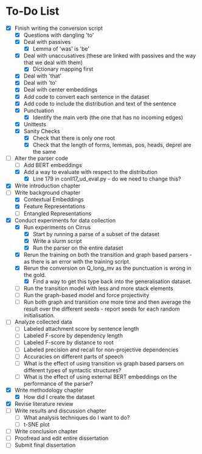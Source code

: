 # To-Do List

- [x] Finish writing the conversion script
    - [x] Questions with dangling 'to'
    - [x] Deal with passives
        - [x] Lemma of 'was' is 'be'
    - [x] Deal with unaccusatives (these are linked with passives and the way that we deal with them)
        - [x] Dictionary mapping first
    - [x] Deal with 'that'
    - [x] Deal with 'to'
    - [x] Deal with center embeddings
    - [x] Add code to convert each sentence in the dataset
    - [x] Add code to include the distribution and text of the sentence
    - [x] Punctuation
        - [x] Identify the main verb (the one that has no incoming edges)
    - [x] Unittests
    - [x] Sanity Checks
        - [x] Check that there is only one root
        - [x] Check that the length of forms, lemmas, pos, heads, deprel are the same
- [ ] Alter the parser code
    - [ ] Add BERT embeddings
    - [x] Add a way to evaluate with respect to the distribution
        - [x] Line 179 in conll17_ud_eval.py - do we need to change this?
- [x] Write introduction chapter
- [ ] Write background chapter
    - [x] Contextual Embeddings
    - [x] Feature Representations
    - [ ] Entangled Representations
- [x] Conduct experiments for data collection
    - [x] Run experiments on Cirrus
        - [x] Start by running a parse of a subset of the dataset
        - [x] Write a slurm script
        - [x] Run the parser on the entire dataset
    - [x] Rerun the training on both the transition and graph based parsers - as there is an error with the training script. 
    - [x] Rerun the conversion on Q_long_mv as the punctuation is wrong in the gold.
        - [x] Find a way to get this type back into the generalisation dataset. 
    - [ ] Run the transition model with less and more stack elements
    - [ ] Run the graph-based model and force projectivity
    - [ ] Run both graph and transition one more time and then average the result over the different seeds - report seeds for each random initialisation. 
- [ ] Analyze collected data
    - [ ] Labeled attachment score by sentence length 
    - [ ] Labeled F-score by dependency length
    - [ ] Labeled F-score by distance to root
    - [ ] Labeled precision and recall for non-projective dependencies
    - [ ] Accuracies on different parts of speech
    - [ ] What is the effect of using transition vs graph based parsers on different types of syntactic structures?
    - [ ] What is the effect of using external BERT embeddings on the performance of the parser?
- [x] Write methodology chapter
    - [x] How did I create the dataset
- [x] Revise literature review
- [ ] Write results and discussion chapter
    - [ ] What analysis techniques do I want to do?
    - [ ] t-SNE plot 
- [ ] Write conclusion chapter
- [ ] Proofread and edit entire dissertation
- [ ] Submit final dissertation
